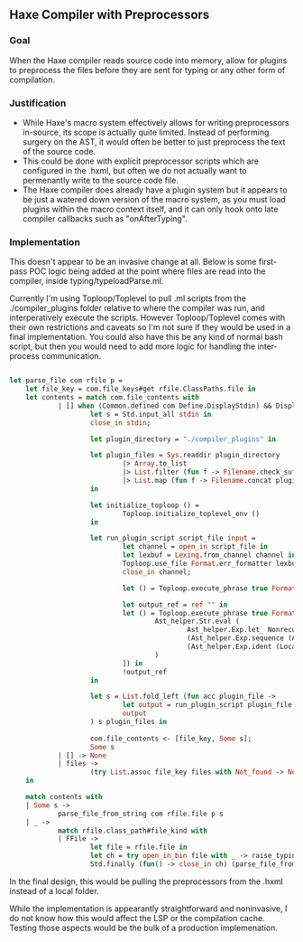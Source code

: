 ## Haxe Compiler with Preprocessors

### Goal
When the Haxe compiler reads source code into memory, allow for plugins to preprocess the files before they are sent for typing or any other form of compilation.

### Justification
* While Haxe's macro system effectively allows for writing preprocessors in-source, its scope is actually quite limited. Instead of performing surgery on the AST, it would often be better to just preprocess the text of the source code. 
* This could be done with explicit preprocessor scripts which are configured in the .hxml, but often we do not actually want to permenantly write to the source code file.
* The Haxe compiler does already have a plugin system but it appears to be just a watered down version of the macro system, as you must load plugins within the macro context itself, and it can only hook onto late compiler callbacks such as "onAfterTyping".

### Implementation

This doesn't appear to be an invasive change at all. Below is some first-pass POC logic being added at the point where files are read into the compiler, inside typing/typeloadParse.ml.

Currently I'm using Toploop/Toplevel to pull .ml scripts from the ./compiler_plugins folder relative to where the compiler was run, and interperatively execute the scripts. However Toploop/Toplevel comes with their own restrictions and caveats so I'm not sure if they would be used in a final implementation. You could also have this be any kind of normal bash script, but then you would need to add more logic for handling the inter-process communication.


```ocaml

let parse_file com rfile p =
	let file_key = com.file_keys#get rfile.ClassPaths.file in
	let contents = match com.file_contents with
			| [] when (Common.defined com Define.DisplayStdin) && DisplayPosition.display_position#is_in_file file_key ->
					let s = Std.input_all stdin in
					close_in stdin;

					let plugin_directory = "./compiler_plugins" in

					let plugin_files = Sys.readdir plugin_directory
							|> Array.to_list
							|> List.filter (fun f -> Filename.check_suffix f ".ml")
							|> List.map (fun f -> Filename.concat plugin_directory f)
					in

					let initialize_toploop () =
							Toploop.initialize_toplevel_env ()
					in

					let run_plugin_script script_file input =
							let channel = open_in script_file in
							let lexbuf = Lexing.from_channel channel in
							Toploop.use_file Format.err_formatter lexbuf;
							close_in channel;

							let () = Toploop.execute_phrase true Format.err_formatter (Parsetree.Ptopdef [Ast_helper.Str.eval (Ast_helper.Exp.constant (Parsetree.Const_string (input, None)))]) in

							let output_ref = ref "" in
							let () = Toploop.execute_phrase true Format.err_formatter (Parsetree.Ptopdef [
									Ast_helper.Str.eval (
											Ast_helper.Exp.let_ Nonrecursive [Ast_helper.Vb.mk (Ast_helper.Pat.var (Location.mknoloc "output_value")) (Ast_helper.Exp.ident (Location.mknoloc (Longident.Lident "output")))]
											(Ast_helper.Exp.sequence (Ast_helper.Exp.setfield (Location.mknoloc (Lident "output_value")))
											(Ast_helper.Exp.ident (Location.mknoloc (Longident.Lident "output"))))
									)
							]) in
							!output_ref
					in

					let s = List.fold_left (fun acc plugin_file ->
							let output = run_plugin_script plugin_file acc in
							output
					) s plugin_files in
					
					com.file_contents <- [file_key, Some s];
					Some s
			| [] -> None
			| files ->
					(try List.assoc file_key files with Not_found -> None)
	in

	match contents with
	| Some s ->
			parse_file_from_string com rfile.file p s
	| _ ->
			match rfile.class_path#file_kind with
			| FFile ->
					let file = rfile.file in
					let ch = try open_in_bin file with _ -> raise_typing_error ("Could not open " ^ file) p in
					Std.finally (fun() -> close_in ch) (parse_file_from_lexbuf com file p) (Sedlexing.Utf8.from_channel ch)


```

In the final design, this would be pulling the preprocessors from the .hxml instead of a local folder.

While the implementation is appearantly straightforward and noninvasive, I do not know how this would affect the LSP or the compilation cache. Testing those aspects would be the bulk of a production implemenation.